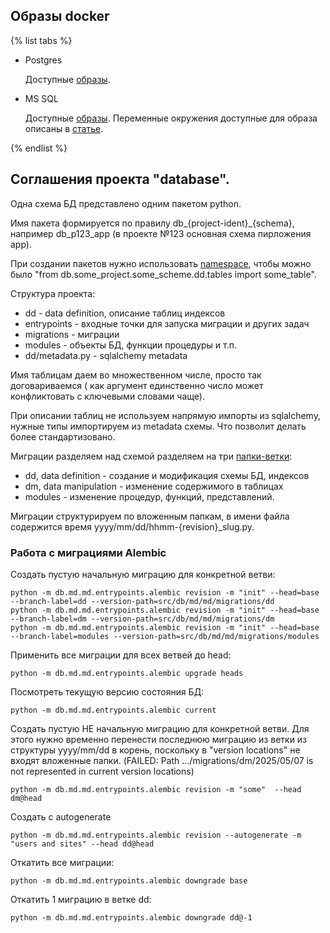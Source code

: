 

## Образы docker

{% list tabs %}

- Postgres

  Доступные [образы](https://hub.docker.com/_/postgres/tags).

- MS SQL

  Доступные [образы](https://mcr.microsoft.com/v2/mssql/server/tags/list).
  Переменные окружения доступные для образа описаны в [статье](https://learn.microsoft.com/ru-ru/sql/linux/sql-server-linux-configure-environment-variables?view=sql-server-linux-ver15).

{% endlist %}

## Соглашения проекта "database".

Одна схема БД представлено одним пакетом python.

Имя пакета формируется по правилу db_{project-ident}_{schema},
например db_p123_app (в проекте №123 основная схема пирложения app).

При создании пакетов нужно использовать [namespace](https://packaging.python.org/en/latest/guides/packaging-namespace-packages/),
чтобы можно было "from db.some_project.some_scheme.dd.tables import some_table".

Структура проекта: 
  - dd - data definition, описание таблиц индексов
  - entrypoints - входные точки для запуска миграции и других задач
  - migrations - миграции
  - modules - объекты БД, функции процедуры и т.п.
  - dd/metadata.py - sqlalchemy metadata

Имя таблицам даем во множественном числе, просто так договариваемся (
как аргумент единственно число может конфликтовать с ключевыми словами чаще).

При описании таблиц не используем напрямую импорты из sqlalchemy, нужные типы
импортируем из metadata схемы. Что позволит делать более стандартизовано.

Миграции разделяем над схемой разделяем на три [папки-ветки](https://alembic.sqlalchemy.org/en/latest/branches.html):
  - dd, data definition - создание и модификация схемы БД, индексов
  - dm, data manipulation - изменение содержимого в таблицах
  - modules - изменение процедур, функций, представлений.

Миграции структурируем по вложенным папкам, в имени файла содержится время
yyyy/mm/dd/hhmm-{revision}_slug.py.


### Работа с миграциями Alembic

Создать пустую начальную миграцию для конкретной ветви:
```
python -m db.md.md.entrypoints.alembic revision -m "init" --head=base --branch-label=dd --version-path=src/db/md/md/migrations/dd
python -m db.md.md.entrypoints.alembic revision -m "init" --head=base --branch-label=dm --version-path=src/db/md/md/migrations/dm
python -m db.md.md.entrypoints.alembic revision -m "init" --head=base --branch-label=modules --version-path=src/db/md/md/migrations/modules
```

Применить все миграции для всех ветвей до head:
```
python -m db.md.md.entrypoints.alembic upgrade heads
```

Посмотреть текущую версию состояния БД:
```
python -m db.md.md.entrypoints.alembic current
```

Создать пустую НЕ начальную миграцию для конкретной ветви. Для этого нужно
временно перенести последнюю миграцию из ветки из структуры yyyy/mm/dd в корень,
поскольку в "version locations" не входят вложенные папки.
(FAILED: Path .../migrations/dm/2025/05/07 is not represented in current version locations)
```
python -m db.md.md.entrypoints.alembic revision -m "some"  --head dm@head
```

Создать с autogenerate
```
python -m db.md.md.entrypoints.alembic revision --autogenerate -m "users and sites" --head dd@head
```


Откатить все миграции:
```
python -m db.md.md.entrypoints.alembic downgrade base
```

Откатить 1 миграцию в ветке dd:
```
python -m db.md.md.entrypoints.alembic downgrade dd@-1
```
